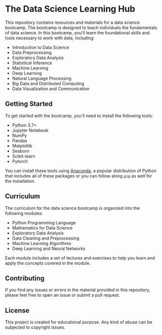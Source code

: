# The Data Science Learning Hub

This repository contains resources and materials for a data science bootcamp. The bootcamp is designed to teach individuals the fundamentals of data science. In this bootcamp, you'll learn the foundational skills and tools necessary to work with data, including:

- Introduction to Data Science
- Data Preprocessing
- Exploratory Data Analysis
- Statistical Inference
- Machine Learning
- Deep Learning
- Natural Language Processing
- Big Data and Distributed Computing
- Data Visualization and Communication

## Getting Started

To get started with the bootcamp, you'll need to install the following tools:

- Python 3.7+
- Jupyter Notebook
- NumPy
- Pandas
- Matplotlib
- Seaborn
- Scikit-learn
- Pytorch

You can install these tools using [Anaconda](https://www.anaconda.com/products/individual), a popular distribution of Python that includes all of these packages or you can follow along `pip` as well for the installation.

## Curriculum

The curriculum for the data science bootcamp is organized into the following modules:

- Python Programming Language
- Mathematics for Data Science
- Exploratory Data Analysis
- Data Cleaning and Preprocessing
- Machine Learning Algorithms
- Deep Learning and Neural Networks

Each module includes a set of lectures and exercises to help you learn and apply the concepts covered in the module.

## Contributing

If you find any issues or errors in the material provided in this repository, please feel free to open an issue or submit a pull request.

## License

This project is created for educational purpose. Any kind of abuse can be subjected to copyright issues.
